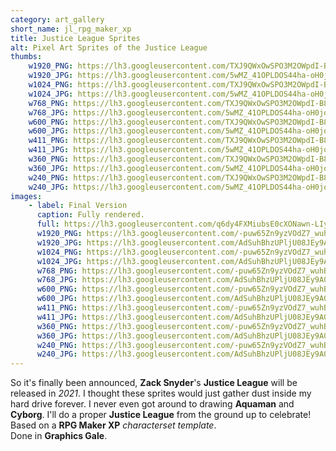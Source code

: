 ```yaml
---
category: art_gallery
short_name: jl_rpg_maker_xp
title: Justice League Sprites
alt: Pixel Art Sprites of the Justice League
thumbs:
    w1920_PNG: https://lh3.googleusercontent.com/TXJ9QWxOwSPO3M2OWpdI-B8bhOtgt33egV712grx_lVKn9a8LCAvDd3UeBMkwbF_YR1NL-8Yzpn81eVXnE2NDepQN2h6yvsv1nO42_SoAdgFIltsfM4pJINXfBd5cFzO7uQ13wiz6w=w355
    w1920_JPG: https://lh3.googleusercontent.com/5wMZ_41OPLDOS44ha-oH0joFgL8zS0U3eg8uVbHpKkz25_OcftJP-_ddnCsVbrUUHwk52oXnCc-r3YzE2vPA9mH61sfSrxcGfoGtTgLCCM1rrSX_N5YNbflWmUOnBh0gIpUgVxO4PQ=w355
    w1024_PNG: https://lh3.googleusercontent.com/TXJ9QWxOwSPO3M2OWpdI-B8bhOtgt33egV712grx_lVKn9a8LCAvDd3UeBMkwbF_YR1NL-8Yzpn81eVXnE2NDepQN2h6yvsv1nO42_SoAdgFIltsfM4pJINXfBd5cFzO7uQ13wiz6w=w284
    w1024_JPG: https://lh3.googleusercontent.com/5wMZ_41OPLDOS44ha-oH0joFgL8zS0U3eg8uVbHpKkz25_OcftJP-_ddnCsVbrUUHwk52oXnCc-r3YzE2vPA9mH61sfSrxcGfoGtTgLCCM1rrSX_N5YNbflWmUOnBh0gIpUgVxO4PQ=w284
    w768_PNG: https://lh3.googleusercontent.com/TXJ9QWxOwSPO3M2OWpdI-B8bhOtgt33egV712grx_lVKn9a8LCAvDd3UeBMkwbF_YR1NL-8Yzpn81eVXnE2NDepQN2h6yvsv1nO42_SoAdgFIltsfM4pJINXfBd5cFzO7uQ13wiz6w=w213
    w768_JPG: https://lh3.googleusercontent.com/5wMZ_41OPLDOS44ha-oH0joFgL8zS0U3eg8uVbHpKkz25_OcftJP-_ddnCsVbrUUHwk52oXnCc-r3YzE2vPA9mH61sfSrxcGfoGtTgLCCM1rrSX_N5YNbflWmUOnBh0gIpUgVxO4PQ=w213
    w600_PNG: https://lh3.googleusercontent.com/TXJ9QWxOwSPO3M2OWpdI-B8bhOtgt33egV712grx_lVKn9a8LCAvDd3UeBMkwbF_YR1NL-8Yzpn81eVXnE2NDepQN2h6yvsv1nO42_SoAdgFIltsfM4pJINXfBd5cFzO7uQ13wiz6w=w166
    w600_JPG: https://lh3.googleusercontent.com/5wMZ_41OPLDOS44ha-oH0joFgL8zS0U3eg8uVbHpKkz25_OcftJP-_ddnCsVbrUUHwk52oXnCc-r3YzE2vPA9mH61sfSrxcGfoGtTgLCCM1rrSX_N5YNbflWmUOnBh0gIpUgVxO4PQ=w166
    w411_PNG: https://lh3.googleusercontent.com/TXJ9QWxOwSPO3M2OWpdI-B8bhOtgt33egV712grx_lVKn9a8LCAvDd3UeBMkwbF_YR1NL-8Yzpn81eVXnE2NDepQN2h6yvsv1nO42_SoAdgFIltsfM4pJINXfBd5cFzO7uQ13wiz6w=w114
    w411_JPG: https://lh3.googleusercontent.com/5wMZ_41OPLDOS44ha-oH0joFgL8zS0U3eg8uVbHpKkz25_OcftJP-_ddnCsVbrUUHwk52oXnCc-r3YzE2vPA9mH61sfSrxcGfoGtTgLCCM1rrSX_N5YNbflWmUOnBh0gIpUgVxO4PQ=w114
    w360_PNG: https://lh3.googleusercontent.com/TXJ9QWxOwSPO3M2OWpdI-B8bhOtgt33egV712grx_lVKn9a8LCAvDd3UeBMkwbF_YR1NL-8Yzpn81eVXnE2NDepQN2h6yvsv1nO42_SoAdgFIltsfM4pJINXfBd5cFzO7uQ13wiz6w=w100
    w360_JPG: https://lh3.googleusercontent.com/5wMZ_41OPLDOS44ha-oH0joFgL8zS0U3eg8uVbHpKkz25_OcftJP-_ddnCsVbrUUHwk52oXnCc-r3YzE2vPA9mH61sfSrxcGfoGtTgLCCM1rrSX_N5YNbflWmUOnBh0gIpUgVxO4PQ=w100
    w240_PNG: https://lh3.googleusercontent.com/TXJ9QWxOwSPO3M2OWpdI-B8bhOtgt33egV712grx_lVKn9a8LCAvDd3UeBMkwbF_YR1NL-8Yzpn81eVXnE2NDepQN2h6yvsv1nO42_SoAdgFIltsfM4pJINXfBd5cFzO7uQ13wiz6w=w66
    w240_JPG: https://lh3.googleusercontent.com/5wMZ_41OPLDOS44ha-oH0joFgL8zS0U3eg8uVbHpKkz25_OcftJP-_ddnCsVbrUUHwk52oXnCc-r3YzE2vPA9mH61sfSrxcGfoGtTgLCCM1rrSX_N5YNbflWmUOnBh0gIpUgVxO4PQ=w66
images:
    - label: Final Version
      caption: Fully rendered.
      full: https://lh3.googleusercontent.com/q6dy4FXMiubsE0cXONawn-LIy_D-FEhIdRzUfKAHqa01aByYyULjyPfC-eltRgEVGLCSJOMmgnJryyi8yur5qD__MQxQDnD9VIPKNAiZTbHUuLxSFZY1yR2xaD5yDneleNOT-n-qlA=w1080-h1080
      w1920_PNG: https://lh3.googleusercontent.com/-puw65Zn9yzVOdZ7_wuhBFpJFfNHXwEwoVfLDmjOvZtaeyu-xkaqLEOaO3w6KrJy0WpIl5WHtpcDdyd1WFDQf-AnA1_iCb4NXGpYGGJp1tZh-m5rwzrIYXuHS2K-x3SuuYxg26ahgA=w850
      w1920_JPG: https://lh3.googleusercontent.com/AdSuhBhzUPljU08JEy9A0EW_actDB4ZrS5fiUdgqbLSHppWbUtLMN2HsHu0HWIUIFA5KUNBRf4rJNI6WreoYBGzCKvU4B7u5MF2KrXsrEGoJ1CGbw9jgL2uN0Gzc9SU61w4vGNePSQ=w850
      w1024_PNG: https://lh3.googleusercontent.com/-puw65Zn9yzVOdZ7_wuhBFpJFfNHXwEwoVfLDmjOvZtaeyu-xkaqLEOaO3w6KrJy0WpIl5WHtpcDdyd1WFDQf-AnA1_iCb4NXGpYGGJp1tZh-m5rwzrIYXuHS2K-x3SuuYxg26ahgA=w711
      w1024_JPG: https://lh3.googleusercontent.com/AdSuhBhzUPljU08JEy9A0EW_actDB4ZrS5fiUdgqbLSHppWbUtLMN2HsHu0HWIUIFA5KUNBRf4rJNI6WreoYBGzCKvU4B7u5MF2KrXsrEGoJ1CGbw9jgL2uN0Gzc9SU61w4vGNePSQ=w711
      w768_PNG: https://lh3.googleusercontent.com/-puw65Zn9yzVOdZ7_wuhBFpJFfNHXwEwoVfLDmjOvZtaeyu-xkaqLEOaO3w6KrJy0WpIl5WHtpcDdyd1WFDQf-AnA1_iCb4NXGpYGGJp1tZh-m5rwzrIYXuHS2K-x3SuuYxg26ahgA=w533
      w768_JPG: https://lh3.googleusercontent.com/AdSuhBhzUPljU08JEy9A0EW_actDB4ZrS5fiUdgqbLSHppWbUtLMN2HsHu0HWIUIFA5KUNBRf4rJNI6WreoYBGzCKvU4B7u5MF2KrXsrEGoJ1CGbw9jgL2uN0Gzc9SU61w4vGNePSQ=w533
      w600_PNG: https://lh3.googleusercontent.com/-puw65Zn9yzVOdZ7_wuhBFpJFfNHXwEwoVfLDmjOvZtaeyu-xkaqLEOaO3w6KrJy0WpIl5WHtpcDdyd1WFDQf-AnA1_iCb4NXGpYGGJp1tZh-m5rwzrIYXuHS2K-x3SuuYxg26ahgA=w416
      w600_JPG: https://lh3.googleusercontent.com/AdSuhBhzUPljU08JEy9A0EW_actDB4ZrS5fiUdgqbLSHppWbUtLMN2HsHu0HWIUIFA5KUNBRf4rJNI6WreoYBGzCKvU4B7u5MF2KrXsrEGoJ1CGbw9jgL2uN0Gzc9SU61w4vGNePSQ=w416
      w411_PNG: https://lh3.googleusercontent.com/-puw65Zn9yzVOdZ7_wuhBFpJFfNHXwEwoVfLDmjOvZtaeyu-xkaqLEOaO3w6KrJy0WpIl5WHtpcDdyd1WFDQf-AnA1_iCb4NXGpYGGJp1tZh-m5rwzrIYXuHS2K-x3SuuYxg26ahgA=w285
      w411_JPG: https://lh3.googleusercontent.com/AdSuhBhzUPljU08JEy9A0EW_actDB4ZrS5fiUdgqbLSHppWbUtLMN2HsHu0HWIUIFA5KUNBRf4rJNI6WreoYBGzCKvU4B7u5MF2KrXsrEGoJ1CGbw9jgL2uN0Gzc9SU61w4vGNePSQ=w285
      w360_PNG: https://lh3.googleusercontent.com/-puw65Zn9yzVOdZ7_wuhBFpJFfNHXwEwoVfLDmjOvZtaeyu-xkaqLEOaO3w6KrJy0WpIl5WHtpcDdyd1WFDQf-AnA1_iCb4NXGpYGGJp1tZh-m5rwzrIYXuHS2K-x3SuuYxg26ahgA=w250
      w360_JPG: https://lh3.googleusercontent.com/AdSuhBhzUPljU08JEy9A0EW_actDB4ZrS5fiUdgqbLSHppWbUtLMN2HsHu0HWIUIFA5KUNBRf4rJNI6WreoYBGzCKvU4B7u5MF2KrXsrEGoJ1CGbw9jgL2uN0Gzc9SU61w4vGNePSQ=w250
      w240_PNG: https://lh3.googleusercontent.com/-puw65Zn9yzVOdZ7_wuhBFpJFfNHXwEwoVfLDmjOvZtaeyu-xkaqLEOaO3w6KrJy0WpIl5WHtpcDdyd1WFDQf-AnA1_iCb4NXGpYGGJp1tZh-m5rwzrIYXuHS2K-x3SuuYxg26ahgA=w166
      w240_JPG: https://lh3.googleusercontent.com/AdSuhBhzUPljU08JEy9A0EW_actDB4ZrS5fiUdgqbLSHppWbUtLMN2HsHu0HWIUIFA5KUNBRf4rJNI6WreoYBGzCKvU4B7u5MF2KrXsrEGoJ1CGbw9jgL2uN0Gzc9SU61w4vGNePSQ=w166
---
```


So it's finally been announced, **Zack Snyder**'s **Justice League** will be released in *2021*.
I thought these sprites would just gather dust inside my hard drive forever.
I never even got around to drawing **Aquaman** and **Cyborg**.
I'll do a proper **Justice League** from the ground up to celebrate!  
Based on a **RPG Maker XP** *characterset template*.  
Done in **Graphics Gale**.
